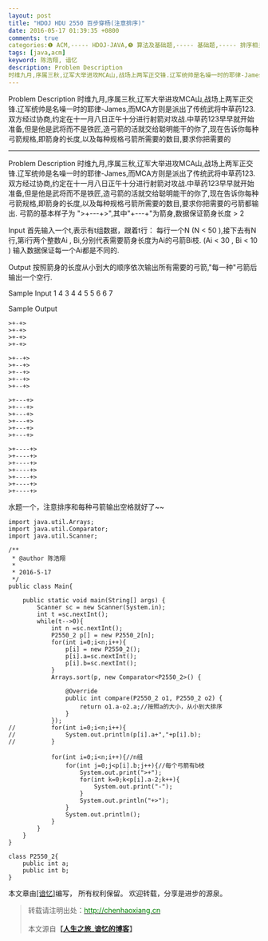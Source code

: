 ```yaml
---
layout: post
title: "HDOJ HDU 2550 百步穿杨(注意排序)"
date: 2016-05-17 01:39:35 +0800
comments: true
categories:❶ ACM,----- HDOJ-JAVA,❺ 算法及基础题,----- 基础题,----- 排序相关
tags: [java,acm]
keyword: 陈浩翔, 谙忆
description: Problem Description 
时维九月,序属三秋,辽军大举进攻MCA山,战场上两军正交锋.辽军统帅是名噪一时的耶律-James,而MCA方则是派出了传统武将中草药123.双方经过协商,约定在十一月八日正午十分进行射箭对攻战.中草药123早早就开始准备,但是他是武将而不是铁匠,造弓箭的活就交给聪明能干的你了,现在告诉你每种弓箭规格,即箭身的长度,以及每种规格弓箭所需要的数目,要求你把需要的 
---
```



Problem Description 
时维九月,序属三秋,辽军大举进攻MCA山,战场上两军正交锋.辽军统帅是名噪一时的耶律-James,而MCA方则是派出了传统武将中草药123.双方经过协商,约定在十一月八日正午十分进行射箭对攻战.中草药123早早就开始准备,但是他是武将而不是铁匠,造弓箭的活就交给聪明能干的你了,现在告诉你每种弓箭规格,即箭身的长度,以及每种规格弓箭所需要的数目,要求你把需要的
<!-- more -->
----------

Problem Description
时维九月,序属三秋,辽军大举进攻MCA山,战场上两军正交锋.辽军统帅是名噪一时的耶律-James,而MCA方则是派出了传统武将中草药123.双方经过协商,约定在十一月八日正午十分进行射箭对攻战.中草药123早早就开始准备,但是他是武将而不是铁匠,造弓箭的活就交给聪明能干的你了,现在告诉你每种弓箭规格,即箭身的长度,以及每种规格弓箭所需要的数目,要求你把需要的弓箭都输出.
弓箭的基本样子为 ">+---+>",其中"+---+"为箭身,数据保证箭身长度 > 2
 

Input
首先输入一个t,表示有t组数据，跟着t行：
每行一个N (N < 50 ),接下去有N行,第i行两个整数Ai , Bi,分别代表需要箭身长度为Ai的弓箭Bi枝. (Ai < 30 , Bi < 10 )
输入数据保证每一个Ai都是不同的.

 

Output
按照箭身的长度从小到大的顺序依次输出所有需要的弓箭,"每一种"弓箭后输出一个空行.

 

Sample Input
1
4
3 4
4 5
5 6
6 7
 

Sample Output

```
>+-+>
>+-+>
>+-+>
>+-+>

>+--+>
>+--+>
>+--+>
>+--+>
>+--+>

>+---+>
>+---+>
>+---+>
>+---+>
>+---+>
>+---+>

>+----+>
>+----+>
>+----+>
>+----+>
>+----+>
>+----+>
>+----+>

```


水题一个，注意排序和每种弓箭输出空格就好了~~

```
import java.util.Arrays;
import java.util.Comparator;
import java.util.Scanner;

/**
 * @author 陈浩翔
 *
 * 2016-5-17
 */
public class Main{

	public static void main(String[] args) {
		Scanner sc = new Scanner(System.in);
		int t =sc.nextInt();
		while(t-->0){
			int n =sc.nextInt();
			P2550_2 p[] = new P2550_2[n];
			for(int i=0;i<n;i++){
				p[i] = new P2550_2();
				p[i].a=sc.nextInt();
				p[i].b=sc.nextInt();
			}
			Arrays.sort(p, new Comparator<P2550_2>() {

				@Override
				public int compare(P2550_2 o1, P2550_2 o2) {
					return o1.a-o2.a;//按照a的大小，从小到大排序
				}
			});
//			for(int i=0;i<n;i++){
//				System.out.println(p[i].a+","+p[i].b);
//			}
			
			for(int i=0;i<n;i++){//n组
				for(int j=0;j<p[i].b;j++){//每个弓箭有b枝
					System.out.print(">+");
					for(int k=0;k<p[i].a-2;k++){
						System.out.print("-");
					}
					System.out.println("+>");
				}
				System.out.println();
			}
		}
	}
}

class P2550_2{
	public int a;
	public int b;
}

```

本文章由<a href="http://chenhaoxiang.cn/">[谙忆]</a>编写， 所有权利保留。 
欢迎转载，分享是进步的源泉。
<blockquote cite='陈浩翔'>
<p background-color='#D3D3D3'>转载请注明出处：<a href='http://chenhaoxiang.cn'><font color="green">http://chenhaoxiang.cn</font></a><br><br>
本文源自<strong>【<a href='http://chenhaoxiang.cn' target='_blank'>人生之旅_谙忆的博客</a>】</strong></p>
</blockquote>
